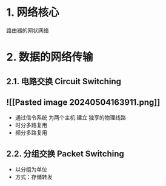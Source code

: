 # 1. 网络核心
路由器的网状网络
# 2. 数据的网络传输
## 2.1. 电路交换 Circuit Switching
![[Pasted image 20240504163911.png]]
- 
- 通过信令系统 为两个主机 建立 独享的物理线路
- 时分多路复用
- 频分多路复用
## 2.2. 分组交换 Packet Switching
- 以分组为单位
- 方式：存储转发


